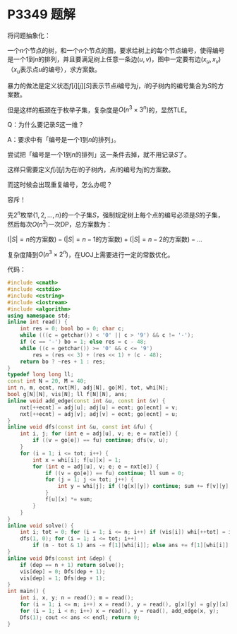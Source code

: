 # P3349 题解

将问题抽象化：

一个$n$个节点的树，和一个$n$个节点的图，要求给树上的每个节点编号，使得编号是一个$1$到$n$的排列，并且要满足树上任意一条边$(u,v)$，图中一定要有边$(x_u,x_v)$（$x_u$表示点$u$的编号），求方案数。

暴力的做法是定义状态$f[i][j][S]$表示节点$i$编号为$j$，$i$的子树内的编号集合为$S$的方案数。

但是这样的瓶颈在于枚举子集，复杂度是$O(n^3\times 3^n)$的，显然TLE。

Q：为什么要记录$S$这一维？

A：要求中有「编号是一个$1$到$n$的排列」。

尝试把「编号是一个$1$到$n$的排列」这一条件去掉，就不用记录$S$了。

这样只需要定义$f[i][j]$为在$i$的子树内，点$i$的编号为$j$的方案数。

而这时候会出现重复编号，怎么办呢？

容斥！

先$2^n$枚举$\{1,2,...,n\}$的一个子集$S$，强制规定树上每个点的编号必须是$S$的子集，然后每次$O(n^3)$一次DP，总方案数为：

$(|S|=n$的方案数$)-(|S|=n-1$的方案数$)+(|S|=n-2$的方案数$)-...$

复杂度降到$O(n^3\times 2^n)$，在UOJ上需要进行一定的常数优化。

代码：

```cpp
#include <cmath>
#include <cstdio>
#include <cstring>
#include <iostream>
#include <algorithm>
using namespace std;
inline int read() {
	int res = 0; bool bo = 0; char c;
	while (((c = getchar()) < '0' || c > '9') && c != '-');
	if (c == '-') bo = 1; else res = c - 48;
	while ((c = getchar()) >= '0' && c <= '9')
		res = (res << 3) + (res << 1) + (c - 48);
	return bo ? ~res + 1 : res;
}
typedef long long ll;
const int N = 20, M = 40;
int n, m, ecnt, nxt[M], adj[N], go[M], tot, whi[N];
bool g[N][N], vis[N]; ll f[N][N], ans;
inline void add_edge(const int &u, const int &v) {
	nxt[++ecnt] = adj[u]; adj[u] = ecnt; go[ecnt] = v;
	nxt[++ecnt] = adj[v]; adj[v] = ecnt; go[ecnt] = u;
}
inline void dfs(const int &u, const int &fu) {
	int i, j; for (int e = adj[u], v; e; e = nxt[e]) {
		if ((v = go[e]) == fu) continue; dfs(v, u);
	}
	for (i = 1; i <= tot; i++) {
		int x = whi[i]; f[u][x] = 1;
		for (int e = adj[u], v; e; e = nxt[e]) {
			if ((v = go[e]) == fu) continue; ll sum = 0;
			for (j = 1; j <= tot; j++) {
				int y = whi[j]; if (!g[x][y]) continue; sum += f[v][y];
			}
			f[u][x] *= sum;
		}
	}
}
inline void solve() {
	int i; tot = 0; for (i = 1; i <= n; i++) if (vis[i]) whi[++tot] = i;
	dfs(1, 0); for (i = 1; i <= tot; i++)
		if (n - tot & 1) ans -= f[1][whi[i]]; else ans += f[1][whi[i]];
}
inline void Dfs(const int &dep) {
	if (dep == n + 1) return solve();
	vis[dep] = 0; Dfs(dep + 1);
	vis[dep] = 1; Dfs(dep + 1);
}
int main() {
	int i, x, y; n = read(); m = read();
	for (i = 1; i <= m; i++) x = read(), y = read(), g[x][y] = g[y][x] = 1;
	for (i = 1; i < n; i++) x = read(), y = read(), add_edge(x, y);
	Dfs(1); cout << ans << endl; return 0;
}
```